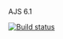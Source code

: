 AJS 6.1

[![Build status](https://ci.appveyor.com/api/projects/status/m6d2r9towoxff9ya?svg=true)](https://ci.appveyor.com/project/Markedone60/ajs-homework-oop-5-2)